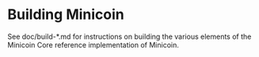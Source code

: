 Building Minicoin
================

See doc/build-*.md for instructions on building the various
elements of the Minicoin Core reference implementation of Minicoin.
